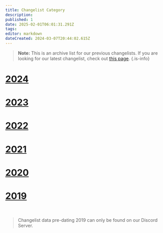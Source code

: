 ```yaml
---
title: Changelist Category
description: 
published: 1
date: 2025-02-01T06:01:31.291Z
tags: 
editor: markdown
dateCreated: 2024-03-07T20:44:02.615Z
---
```


> **Note:** This is an archive list for our previous changelists. If you are looking for our latest changelist, check out [this page](/changelists/changelist-2025).
{.is-info}

# [2024](/changelists/changelist-2024)
# [2023](/changelists/changelist-2023)
# [2022](/changelists/changelist-2022)
# [2021](/changelists/changelist-2021)
# [2020](/changelists/changelist-2020)
# [2019](/changelists/changelist-2019)
<br />

>  Changelist data pre-dating 2019 can only be found on our Discord Server.